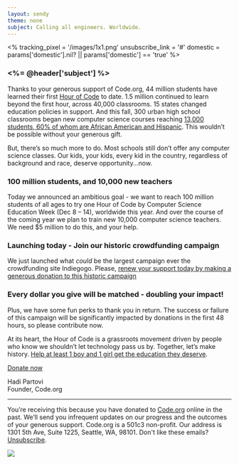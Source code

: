 ```yaml
---
layout: sendy
theme: none
subject: Calling all engineers. Worldwide. 
---
```

<%
  tracking_pixel = '/images/1x1.png'
  unsubscribe_link = '#'
  domestic = params['domestic'].nil? || params['domestic'] == 'true'
%>

### <%= @header['subject'] %>

Thanks to your generous support of Code.org, 44 million students have learned their first [Hour of Code](http://hourofcode.com) to date. 1.5 million continued to learn beyond the first hour, across 40,000 classrooms. 15 states changed education policies in support. And this fall, 300 urban high school classrooms began new computer science courses reaching [13,000 students, 60% of whom are African American and Hispanic](http://codeorg.tumblr.com/post/98856300118/diversity). This wouldn’t be possible without your generous gift. 

But, there’s so much more to do. Most schools still don’t offer any computer science classes. Our kids, your kids, every kid in the country, regardless of background and race, deserve opportunity...now.

### 100 million students, and 10,000 new teachers

Today we announced an ambitious goal - we want to reach 100 million students of all ages to try one Hour of Code by Computer Science Education Week (Dec 8 – 14), worldwide this year. And over the course of the coming year we plan to train new 10,000 computer science teachers. We need $5 million to do this, and your help. 


### Launching today - Join our historic crowdfunding campaign
We just launched what *could* be the largest campaign ever the crowdfunding site Indiegogo. Please, [renew your support today by making a generous donation to this historic campaign](http://code.org/donate)

### Every dollar you give will be matched - doubling your impact! 
Plus, we have some fun perks to thank you in return. The success or failure of this campaign will be significantly impacted by donations in the first 48 hours, so please contribute now.

At its heart, the Hour of Code is a grassroots movement driven by people who know we shouldn’t let technology pass us by. Together, let’s make history. [Help at least 1 boy and 1 girl get the education they deserve](http://code.org/donate).

[Donate now](http://code.org/donate)

Hadi Partovi<br/>
Founder, Code.org

<hr>

You’re receiving this because you have donated to [Code.org](http://code.org) online in the past. We’ll send you infrequent updates on our progress and the outcomes of your generous support. Code.org is a 501c3 non-profit. Our address is 1301 5th Ave, Suite 1225, Seattle, WA, 98101. Don't like these emails? [Unsubscribe](<%= unsubscribe_link %>).

![](<%= tracking_pixel %>)

